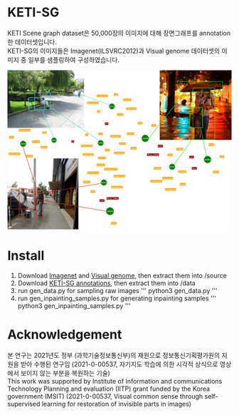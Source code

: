 # KETI-SG
KETI Scene graph dataset은 50,000장의 이미지에 대해 장면그래프를 annotation한 데이터셋입니다.  
KETI-SG의 이미지들은 Imagenet(ILSVRC2012)과 Visual genome 데이터셋의 이미지 중 일부를 샘플링하여 구성하였습니다.  

![main](KETI-SG.png)

# Install
1. Download [Imagenet](https://www.image-net.org) and [Visual genome](https://homes.cs.washington.edu/~ranjay/visualgenome/), then extract them into /source
2. Download [KETI-SG annotations](https://drive.google.com/file/d/1aWK8taUcZzvSLNv7XX5t34JsZxBefjp1/view?usp=drive_link), then extract them into /data
3. run gen_data.py for sampling raw images
''' 
python3 gen_data.py 
'''
4. run gen_inpainting_samples.py for generating inpainting samples
''' 
python3 gen_inpainting_samples.py 
'''


# Acknowledgement
본 연구는 2021년도 정부 (과학기술정보통신부)의 재원으로 정보통신기획평가원의 지원을 받아 수행된 연구임 (2021-0-00537, 자기지도 학습에 의한 시각적 상식으로 영상에서 보이지 않는 부분을 복원하는 기술)  
This work was supported by Institute of Information and communications Technology Planning and evaluation (IITP) grant funded by the Korea government (MSIT) (2021-0-00537, Visual common sense through self-supervised learning for restoration of invisible parts in images)